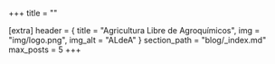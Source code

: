 +++
title = ""

[extra]
header = { title = "Agricultura Libre de Agroquímicos", img = "img/logo.png", img_alt = "ALdeA" }
section_path = "blog/_index.md"
max_posts = 5
+++

